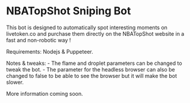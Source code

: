 # NBATopShot Sniping Bot
This bot is designed to automatically spot interesting moments on livetoken.co and purchase them directly on the NBATopShot website in a fast and non-robotic way ! 

Requirements: Nodejs & Puppeteer.

Notes & tweaks: - The flame and droplet parameters can be changed to tweak the bot.
       - The parameter for the headless browser can also be changed to false to be able to see the browser but it will make the bot slower.

More information coming soon.
